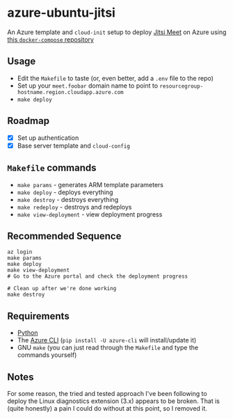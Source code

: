 # azure-ubuntu-jitsi

An Azure template and `cloud-init` setup to deploy [Jitsi Meet][jitsi] on Azure using [this `docker-compose` repository][compose]

## Usage

* Edit the `Makefile` to taste (or, even better, add a `.env` file to the repo)
* Set up your `meet.foobar` domain name to point to `resourcegroup-hostname.region.cloudapp.azure.com`
* `make deploy`

## Roadmap

* [x] Set up authentication
* [x] Base server template and `cloud-config`

## `Makefile` commands

* `make params` - generates ARM template parameters
* `make deploy` - deploys everything
* `make destroy` - destroys everything
* `make redeploy` - destroys and redeploys
* `make view-deployment` - view deployment progress

## Recommended Sequence

    az login
    make params
    make deploy
    make view-deployment
    # Go to the Azure portal and check the deployment progress
    
    # Clean up after we're done working
    make destroy

## Requirements

* [Python][p]
* The [Azure CLI][az] (`pip install -U azure-cli` will install/update it)
* GNU `make` (you can just read through the `Makefile` and type the commands yourself)

## Notes

For some reason, the tried and tested approach I've been following to deploy the Linux diagnostics extension (3.x) appears to be broken. That is (quite honestly) a pain I could do without at this point, so I removed it.

[d]: http://docker.com
[p]: http://python.org
[az]: https://github.com/Azure/azure-cli
[jitsi]: https://jitsi.org/jitsi-meet/
[compose]: https://github.com/jitsi/docker-jitsi-meet 
